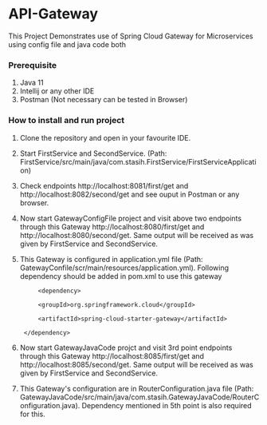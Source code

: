# API-Gateway
This Project Demonstrates use of Spring Cloud Gateway for Microservices using config file and java code both

### Prerequisite
1. Java 11
2. Intellij or any other IDE
3. Postman (Not necessary can be tested in Browser)

### How to install and run project
1. Clone the repository and open in your favourite IDE.
2. Start FirstService and SecondService. (Path: FirstService/src/main/java/com.stasih.FirstService/FirstServiceApplication)
3. Check endpoints http://localhost:8081/first/get and http://localhost:8082/second/get and see ouput in Postman or any browser.
4. Now start GatewayConfigFile project and visit above two endpoints through this Gateway http://localhost:8080/first/get and http://localhost:8080/second/get. Same output will be received as was given by FirstService and SecondService.
5. This Gateway is configured in application.yml file (Path: GatewayConfile/scr/main/resources/application.yml). Following dependency should be added in pom.xml to use this gateway

    		<dependency>
    
			<groupId>org.springframework.cloud</groupId>
      
			<artifactId>spring-cloud-starter-gateway</artifactId>
      
		</dependency>
    
6. Now start GatewayJavaCode projct and visit 3rd point endpoints through this Gateway http://localhost:8085/first/get and http://localhost:8085/second/get. Same output will be received as was given by FirstService and SecondService.
7. This Gateway's configuration are in RouterConfiguration.java file (Path: GatewayJavaCode/src/main/java/com.stasih.GatewayJavaCode/RouterConfiguration.java). Dependency mentioned in 5th point is also required for this.
